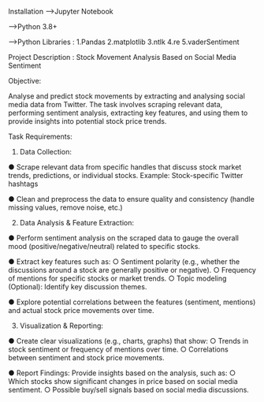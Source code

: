 Installation
-->Jupyter Notebook

-->Python 3.8+

-->Python Libraries :
                  1.Pandas
                  2.matplotlib
                  3.ntlk
                  4.re
                  5.vaderSentiment

Project Description :
Stock Movement Analysis Based on Social Media Sentiment

Objective:

Analyse and predict stock movements by extracting and analysing social media data from Twitter. The task involves scraping relevant data, performing sentiment analysis, extracting key features, and using them to provide insights into potential stock price trends.

Task Requirements:
1. Data Collection:
   
● Scrape relevant data from specific handles that discuss stock market trends, predictions, or individual stocks.
Example: Stock-specific Twitter hashtags

● Clean and preprocess the data to ensure quality and consistency (handle missing values, remove noise, etc.)

2. Data Analysis & Feature Extraction:

● Perform sentiment analysis on the scraped data to gauge the overall mood
(positive/negative/neutral) related to specific stocks.

● Extract key features such as:
○ Sentiment polarity (e.g., whether the discussions around a stock are generally positive or negative).
○ Frequency of mentions for specific stocks or market trends.
○ Topic modeling (Optional): Identify key discussion themes.

● Explore potential correlations between the features (sentiment, mentions) and actual stock price movements over time.



3. Visualization & Reporting:

● Create clear visualizations (e.g., charts, graphs) that show:
○ Trends in stock sentiment or frequency of mentions over time.
○ Correlations between sentiment and stock price movements.

● Report Findings: Provide insights based on the analysis, such as:
○ Which stocks show significant changes in price based on social media sentiment.
○ Possible buy/sell signals based on social media discussions.
